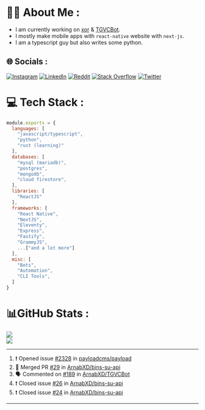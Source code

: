 # 🧑‍💻 About Me :
* I am currently working on [xor](https://github.com/xorgram/xor) & [TGVCBot](https://github.com/ArnabXD/TGVCBot).
* I mostly make mobile apps with `react-native` website with `next-js`.
* I am a typescript guy but also writes some python.

## 🌐 Socials :
[![Instagram](https://img.shields.io/badge/Instagram-%23E4405F.svg?logo=Instagram&logoColor=white)](https://instagram.com/arnabparyali) [![LinkedIn](https://img.shields.io/badge/LinkedIn-%230077B5.svg?logo=linkedin&logoColor=white)](https://linkedin.com/in/arnabparyali) [![Reddit](https://img.shields.io/badge/Reddit-%23FF4500.svg?logo=Reddit&logoColor=white)](https://reddit.com/user/ArnabXD) [![Stack Overflow](https://img.shields.io/badge/-Stackoverflow-FE7A16?logo=stack-overflow&logoColor=white)](https://stackoverflow.com/users/12250600) [![Twitter](https://img.shields.io/badge/Twitter-%231DA1F2.svg?logo=Twitter&logoColor=white)](https://twitter.com/arnabparyali) 

# 💻 Tech Stack :

```js
module.exports = {
  languages: [
    "javascript/typescript",
    "python",
    "rust (learning)"
  ],
  databases: [
    "mysql (mariadb)",
    "postgres",
    "mongodb",
    "cloud firestore",
  ],
  libraries: [
    "ReactJS"
  ],
  frameworks: [
    "React Native",
    "NextJS",
    "Eleventy",
    "Express",
    "Fastify",
    "GrammyJS",
    ...["and a lot more"]
  ],
  misc: [
    "Bots",
    "Automation",
    "CLI Tools",
  ]
}
```

# 📊GitHub Stats :
![](https://github-readme-stats.vercel.app/api?username=ArnabXD&theme=tokyonight&hide_border=false&include_all_commits=false&count_private=false)<br/>
![](https://github-readme-stats.vercel.app/api/top-langs/?username=ArnabXD&theme=tokyonight&hide_border=false&include_all_commits=false&count_private=false&layout=compact)

---

<!--START_SECTION:activity-->
1. ❗️ Opened issue [#2328](https://github.com/payloadcms/payload/issues/2328) in [payloadcms/payload](https://github.com/payloadcms/payload)
2. 🎉 Merged PR [#29](https://github.com/ArnabXD/bins-su-api/pull/29) in [ArnabXD/bins-su-api](https://github.com/ArnabXD/bins-su-api)
3. 🗣 Commented on [#189](https://github.com/ArnabXD/TGVCBot/issues/189) in [ArnabXD/TGVCBot](https://github.com/ArnabXD/TGVCBot)
4. ❗️ Closed issue [#26](https://github.com/ArnabXD/bins-su-api/issues/26) in [ArnabXD/bins-su-api](https://github.com/ArnabXD/bins-su-api)
5. ❗️ Closed issue [#24](https://github.com/ArnabXD/bins-su-api/issues/24) in [ArnabXD/bins-su-api](https://github.com/ArnabXD/bins-su-api)
<!--END_SECTION:activity-->

---
